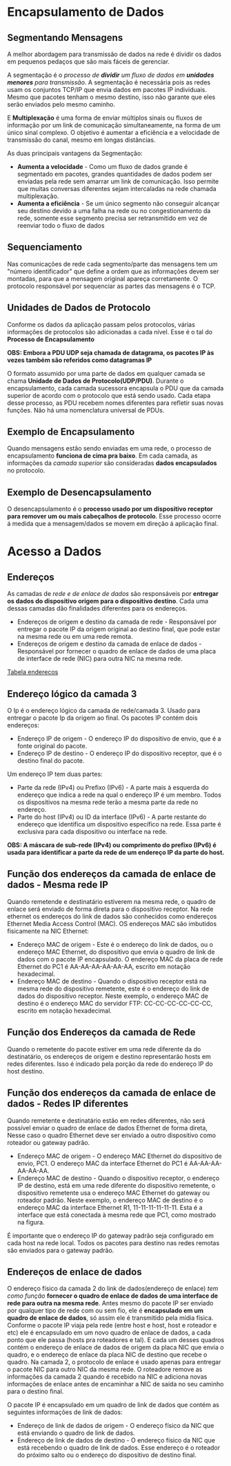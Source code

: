 # Encapsulamento de Dados

## Segmentando Mensagens

A melhor abordagem para transmissão de dados na rede é dividir os dados em pequenos pedaços que são mais fáceis de gerenciar.

A segmentação é o _processo de **dividir** um fluxo de dados em **unidades menores** para transmissão_.
A segmentação é necessária pois as redes usam os conjuntos TCP/IP que envia dados em pacotes IP individuais.
Mesmo que pacotes tenham o mesmo destino, isso não garante que eles serão enviados pelo mesmo caminho.

E **Multiplexação** é uma forma de enviar múltiplos sinais ou fluxos de informação por um link de comunicação simultaneamente, na forma de um único sinal complexo.
O objetivo é aumentar a eficiência e a velocidade de transmissão do canal, mesmo em longas distâncias.

As duas principais vantagens da Segmentação:

 * **Aumenta a velocidade** - Como um fluxo de dados grande é segmentado em pacotes, grandes quantidades de dados podem ser enviadas pela rede sem amarrar um link de comunicação. Isso permite que muitas conversas diferentes sejam intercaladas na rede chamada multiplexação.
 * **Aumenta a eficiência** - Se um único segmento não conseguir alcançar seu destino devido a uma falha na rede ou no congestionamento da rede, somente esse segmento precisa ser retransmitido em vez de reenviar todo o fluxo de dados

## Sequenciamento

Nas comunicações de rede cada segmento/parte das mensagens tem um "número identificador" que define a ordem que as informações devem ser montadas, para que a mensagem original apareça corretamente.
O protocolo responsável por sequenciar as partes das mensagens é o TCP.

## Unidades de Dados de Protocolo

Conforme os dados da aplicação passam pelos protocolos, várias informações de protocolos são adicionadas a cada nível. Esse é o tal do **Processo de Encapsulamento** 

**OBS: Embora a PDU UDP seja chamada de datagrama, os pacotes IP às vezes também são referidos como datagramas IP**

O formato assumido por uma parte de dados em qualquer camada se chama **Unidade de Dados de Protocolo(UDP/PDU)**. Durante o encapsulamento, cada camada sucessora encapsula o PDU que da camada superior de acordo com o protocolo que está sendo usado. Cada etapa desse processo, as PDU recebem nomes diferentes para refletir suas novas funções. Não há uma nomenclatura universal de PDUs. 

## Exemplo de Encapsulamento 

Quando mensagens estão sendo enviadas em uma rede, o processo de encapsulamento **funciona de cima pra baixo**.
Em cada camada, as informações da _camada superior_ são consideradas **dados encapsulados** no protocolo.

## Exemplo de Desencapsulamento

O desencapsulamento é o **processo usado por um dispositivo receptor para remover um ou mais cabeçalhos de protocolo**. Esse processo ocorre á medida que a mensagem/dados se movem em direção á aplicação final.

# Acesso a Dados

## Endereços 

As camadas de _rede e de enlace de dados_ são responsáveis por **entregar os dados do dispositivo origem para o dispositivo destino**. Cada uma dessas camadas dão finalidades diferentes para os endereços.

 * Endereços de origem e destino da camada de rede - Responsável por entregar o pacote IP da origem original ao destino final, que pode estar na mesma rede ou em uma rede remota.
 * Endereços de origem e destino da camada de enlace de dados - Responsável por fornecer o quadro de enlace de dados de uma placa de interface de rede (NIC) para outra NIC na mesma rede.

[Tabela enderecos](../imagens/tblEnderecos.png)

## Endereço lógico da camada 3

O Ip é o endereço lógico da camada de rede/camada 3. Usado para entregar o pacote Ip da origem ao final. 
Os pacotes IP contém dois endereços:

 * Endereço IP de origem - O endereço IP do dispositivo de envio, que é a fonte original do pacote.
 * Endereço IP de destino - O endereço IP do dispositivo receptor, que é o destino final do pacote.

Um endereço IP tem duas partes:

 * Parte da rede (IPv4) ou Prefixo (IPv6) - A parte mais à esquerda do endereço que indica a rede na qual o endereço IP é um membro. Todos os dispositivos na mesma rede terão a mesma parte da rede no endereço.
 * Parte do host (IPv4) ou ID da interface (IPv6) - A parte restante do endereço que identifica um dispositivo específico na rede. Essa parte é exclusiva para cada dispositivo ou interface na rede.

**OBS: A máscara de sub-rede (IPv4) ou comprimento do prefixo (IPv6) é usada para identificar a parte da rede de um endereço IP da parte do host.**

## Função dos endereços da camada de enlace de dados - Mesma rede IP

Quando remetende e destinatário estiverem na mesma rede, o quadro de enlace será enviado de forma direta para o dispositivo receptor. Na rede ethernet os endereços do link de dados são conhecidos como endereços Ethernet Media Access Control (MAC).
OS endereços MAC são imbutidos fisicamente na NIC Ethernet:

* Endereço MAC de origem - Este é o endereço do link de dados, ou o endereço MAC Ethernet, do dispositivo que envia o quadro de link de dados com o pacote IP encapsulado. O endereço MAC da placa de rede Ethernet do PC1 é AA-AA-AA-AA-AA-AA, escrito em notação hexadecimal.
* Endereço MAC de destino - Quando o dispositivo receptor está na mesma rede do dispositivo remetente, este é o endereço do link de dados do dispositivo receptor. Neste exemplo, o endereço MAC de destino é o endereço MAC do servidor FTP: CC-CC-CC-CC-CC-CC, escrito em notação hexadecimal.

## Função dos Endereços  da camada de Rede

Quando o remetente do pacote estiver em uma rede diferente da do destinatário, os endereços de origem e destino representarão hosts em redes diferentes. Isso é indicado pela porção da rede do endereço IP do host destino. 

## Função dos endereços da camada de enlace de dados - Redes IP diferentes

Quando remetente e destinatário estão em redes diferentes, não será possível enviar o quadro de enlace de dados Ethernet de forma direta, Nesse caso o quadro Ethernet deve ser enviado a outro dispositivo como roteador ou gateway padrão. 
* Endereço MAC de origem - O endereço MAC Ethernet do dispositivo de envio, PC1. O endereço MAC da interface Ethernet do PC1 é AA-AA-AA-AA-AA-AA.
* Endereço MAC de destino - Quando o dispositivo receptor, o endereço IP de destino, está em uma rede diferente do dispositivo remetente, o dispositivo remetente usa o endereço MAC Ethernet do gateway ou roteador padrão. Neste exemplo, o endereço MAC de destino é o endereço MAC da interface Ethernet R1, 11-11-11-11-11-11. Esta é a interface que está conectada à mesma rede que PC1, como mostrado na figura.

É importante que o endereço IP do gateway padrão seja configurado em cada host na rede local. Todos os pacotes para destino nas redes remotas são enviados para o gateway padrão. 

## Endereços de enlace de dados

O endereço físico da camada 2 do link de dados(endereço de enlace) _tem como função_ **fornecer o quadro de enlace de dados de uma interface de rede para outra na mesma rede**.
Antes mesmo do pacote IP ser enviado por qualquer tipo de rede com ou sem fio, ele é **encapsulado em um quadro de enlace de dados**, só assim ele é transmitido pela mídia física.
Conforme o pacote IP viaja pela rede (entre host e host, host e roteador e etc) ele é encapsulado em um novo quadro de enlace de dados, a cada ponto que ele passa (hosts pra roteadores e tal). E cada um desses quadros contém o endereço de enlace de dados de origem da placa NIC que envia o quadro, e o endereço de enlace da placa NIC de destino que recebe o quadro.
Na camada 2, o protocolo de enlace é usado apenas para entregar o pacote NIC para outro NIC da mesma rede. O roteadore remove as informações da camada 2 quando é recebido na NIC e adiciona novas informações de enlace antes de encaminhar a NIC de saída no seu caminho para o destino final.

O pacote IP é encapsulado em um quadro de link de dados que contém as seguintes informações de link de dados:

* Endereço de link de dados de origem - O endereço físico da NIC que está enviando o quadro de link de dados.
* Endereço de link de dados de destino - O endereço físico da NIC que está recebendo o quadro de link de dados. Esse endereço é o roteador do próximo salto ou o endereço do dispositivo de destino final.
